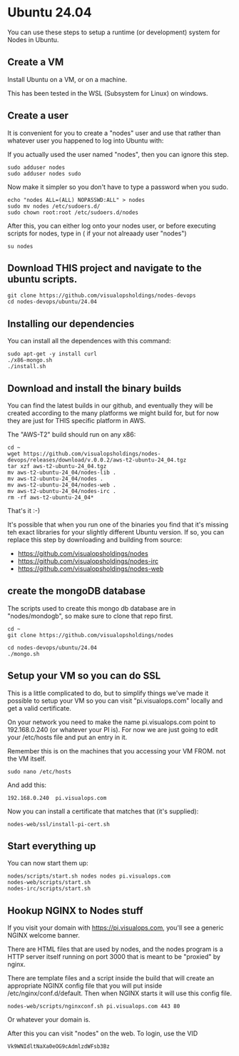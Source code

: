 # Ubuntu 24.04

You can use these steps to setup a runtime (or development) system for Nodes in Ubuntu.

## Create a VM

Install Ubuntu on a VM, or on a machine.

This has been tested in the WSL (Subsystem for Linux) on windows.

## Create a user

It is convenient for you to create a "nodes" user and use that rather than whatever user
you happened to log into Ubuntu with:

If you actually used the user named "nodes", then you can ignore this step.

```
sudo adduser nodes
sudo adduser nodes sudo
```

Now make it simpler so you don't have to type a password when you sudo.

```
echo "nodes ALL=(ALL) NOPASSWD:ALL" > nodes
sudo mv nodes /etc/sudoers.d/
sudo chown root:root /etc/sudoers.d/nodes
```

After this, you can either log onto your nodes user, or before executing scripts for nodes, type in (
if your not alreaady user "nodes")

```
su nodes
```

## Download THIS project and navigate to the ubuntu scripts.

```
git clone https://github.com/visualopsholdings/nodes-devops
cd nodes-devops/ubuntu/24.04
```

## Installing our dependencies

You can install all the dependences with this command:

```
sudo apt-get -y install curl
./x86-mongo.sh
./install.sh
```

## Download and install the binary builds

You can find the latest builds in our github, and eventually they will be created according to the
many platforms we might build for, but for now they are just for THIS specific platform in AWS.

The "AWS-T2" build should run on any x86:

```
cd ~
wget https://github.com/visualopsholdings/nodes-devops/releases/download/v.0.0.2/aws-t2-ubuntu-24_04.tgz
tar xzf aws-t2-ubuntu-24_04.tgz
mv aws-t2-ubuntu-24_04/nodes-lib .
mv aws-t2-ubuntu-24_04/nodes .
mv aws-t2-ubuntu-24_04/nodes-web .
mv aws-t2-ubuntu-24_04/nodes-irc .
rm -rf aws-t2-ubuntu-24_04*
```

That's it :-)

It's possible that when you run one of the binaries you find that it's missing teh exact libraries
for your slightly different Ubuntu version. If so, you can replace this step by downloading and building from source:

- https://github.com/visualopsholdings/nodes
- https://github.com/visualopsholdings/nodes-irc
- https://github.com/visualopsholdings/nodes-web

## create the mongoDB database

The scripts used to create this mongo db database are in "nodes/mondogb", so make sure to clone
that repo first.

```
cd ~
git clone https://github.com/visualopsholdings/nodes
```

```
cd nodes-devops/ubuntu/24.04
./mongo.sh
```

## Setup your VM so you can do SSL

This is a little complicated to do, but to simplify things we've made it possible to setup
your VM so you can visit "pi.visualops.com" locally and get a valid certificate.

On your network you need to make the name pi.visualops.com point to 192.168.0.240 (or whatever
your PI is). For now we are just going to edit your /etc/hosts file and put an entry in it.

Remember this is on the machines that you accessing your VM FROM. not the VM itself.
```
sudo nano /etc/hosts
```

And add this:

```
192.168.0.240  pi.visualops.com
```

Now you can install a certificate that matches that (it's supplied):

```
nodes-web/ssl/install-pi-cert.sh
```

## Start everything up

You can now start them up:

```
nodes/scripts/start.sh nodes nodes pi.visualops.com
nodes-web/scripts/start.sh
nodes-irc/scripts/start.sh
```

## Hookup NGINX to Nodes stuff

If you visit your domain with https://pi.visualops.com, you'll see a generic NGINX
welcome banner.

There are HTML files that are used by nodes, and the nodes program is a HTTP server itself running on
port 3000 that is meant to be "proxied" by nginx.

There are template files and a script inside the build that will create an appropriate NGINX config
file that you will put inside /etc/nginx/conf.d/default. Then when NGINX starts it
will use this config file.

```
nodes-web/scripts/nginxconf.sh pi.visualops.com 443 80
```

Or whatever your domain is.

After this you can visit "nodes" on the web. To login, use the VID 

```
Vk9WNIdltNaXa0eOG9cAdmlzdWFsb3Bz
```

